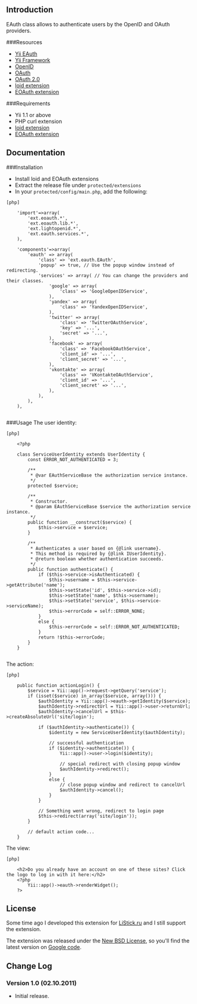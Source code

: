 
Introduction
------------
EAuth class allows to authenticate users by the OpenID and OAuth providers.


###Resources
* [Yii EAuth](https://code.google.com/p/yii-eauth/)
* [Yii Framework](http://yiiframework.com/)
* [OpenID](http://openid.net/)
* [OAuth](http://oauth.net/)
* [OAuth 2.0](http://oauth.net/2/)
* [loid extension](http://www.yiiframework.com/extension/loid)
* [EOAuth extension](http://www.yiiframework.com/extension/eoauth)


###Requirements
* Yii 1.1 or above
* PHP curl extension
* [loid extension](http://www.yiiframework.com/extension/loid)
* [EOAuth extension](http://www.yiiframework.com/extension/eoauth)


Documentation
-------------

###Installation
* Install loid and EOAuth extensions
* Extract the release file under `protected/extensions`
* In your `protected/config/main.php`, add the following:
~~~
[php]

	'import'=>array(
		'ext.eoauth.*',
		'ext.eoauth.lib.*',
		'ext.lightopenid.*',
		'ext.eauth.services.*',
	),

	'components'=>array(
		'eauth' => array(
			'class' => 'ext.eauth.EAuth',
			'popup' => true, // Use the popup window instead of redirecting.
			'services' => array( // You can change the providers and their classes.
				'google' => array(
					'class' => 'GoogleOpenIDService',
				),
				'yandex' => array(
					'class' => 'YandexOpenIDService',
				),
				'twitter' => array(
					'class' => 'TwitterOAuthService',
					'key' => '...',
					'secret' => '...',
				),
				'facebook' => array(
					'class' => 'FacebookOAuthService',
					'client_id' => '...',
					'client_secret' => '...',
				),
				'vkontakte' => array(
					'class' => 'VKontakteOAuthService',
					'client_id' => '...',
					'client_secret' => '...',
				),
			),
		),
	),
	
~~~


###Usage
The user identity:

~~~
[php]
	
	<?php

	class ServiceUserIdentity extends UserIdentity {
		const ERROR_NOT_AUTHENTICATED = 3;

		/**
		 * @var EAuthServiceBase the authorization service instance.
		 */
		protected $service;
		
		/**
		 * Constructor.
		 * @param EAuthServiceBase $service the authorization service instance.
		 */
		public function __construct($service) {
			$this->service = $service;
		}
		
		/**
		 * Authenticates a user based on {@link username}.
		 * This method is required by {@link IUserIdentity}.
		 * @return boolean whether authentication succeeds.
		 */
		public function authenticate() {		
			if ($this->service->isAuthenticated) {
				$this->username = $this->service->getAttribute('name');
				$this->setState('id', $this->service->id);
				$this->setState('name', $this->username);
				$this->setState('service', $this->service->serviceName);
				$this->errorCode = self::ERROR_NONE;		
			}
			else {
				$this->errorCode = self::ERROR_NOT_AUTHENTICATED;
			}
			return !$this->errorCode;
		}
	}
	
~~~


The action:

~~~
[php]

	public function actionLogin() {
		$service = Yii::app()->request->getQuery('service');
		if (isset($service) in_array($service, array())) {
			$authIdentity = Yii::app()->eauth->getIdentity($service);
			$authIdentity->redirectUrl = Yii::app()->user->returnUrl;
			$authIdentity->cancelUrl = $this->createAbsoluteUrl('site/login');
			
			if ($authIdentity->authenticate()) {
				$identity = new ServiceUserIdentity($authIdentity);
				
				// successful authentication
				if ($identity->authenticate()) {
					Yii::app()->user->login($identity);
					
					// special redirect with closing popup window
					$authIdentity->redirect();
				}
				else {
					// close popup window and redirect to cancelUrl
					$authIdentity->cancel();
				}
			}
			
			// Something went wrong, redirect to login page
			$this->redirect(array('site/login'));
		}
		
		// default action code...
	}

~~~


The view:

~~~
[php]

	<h2>Do you already have an account on one of these sites? Click the logo to log in with it here:</h2>
	<?php 
		Yii::app()->eauth->renderWidget();
	?>

~~~


License
---------
Some time ago I developed this extension for [LiStick.ru](http://listick.ru) and I still support the extension.

The extension was released under the [New BSD License](http://www.opensource.org/licenses/bsd-license.php), so you'll find the latest version on [Google code](https://code.google.com/p/yii-eauth/).


Change Log
---------

### Version 1.0 (02.10.2011)
* Initial release.
